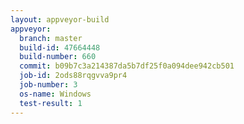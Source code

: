 ```yaml
---
layout: appveyor-build
appveyor:
  branch: master
  build-id: 47664448
  build-number: 660
  commit: b09b7c3a214387da5b7df25f0a094dee942cb501
  job-id: 2ods88rqgvva9pr4
  job-number: 3
  os-name: Windows
  test-result: 1
---
```

